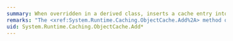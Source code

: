 ```yaml
---
summary: When overridden in a derived class, inserts a cache entry into the cache, without requiring that an existing cache entry with a matching key be returned.
remarks: "The <xref:System.Runtime.Caching.ObjectCache.Add%2A> method overloads try to insert a cache entry into the cache, without overwriting or removing an existing cache entry that has the same key. The cache entry can be a typed <xref:System.Runtime.Caching.CacheItem> object or a generic object.  \n  \n The <xref:System.Runtime.Caching.ObjectCache.AddOrGetExisting%2A> method overloads and the <xref:System.Runtime.Caching.ObjectCache.Add%2A> method overloads have one significant difference. When these methods insert a cache entry, if a matching entry is found in the cache, the <xref:System.Runtime.Caching.ObjectCache.AddOrGetExisting%2A> method overloads return the existing cache entry, but the <xref:System.Runtime.Caching.ObjectCache.Add%2A> method overloads do not. Having these different method overloads enables callers to optimize their code based on whether they need the existing cache entry. In distributed caches, returning an existing value by using the <xref:System.Runtime.Caching.ObjectCache.AddOrGetExisting%2A> method might be more expensive than returning a Boolean value by using <xref:System.Runtime.Caching.ObjectCache.Add%2A> method."
uid: System.Runtime.Caching.ObjectCache.Add*
---
```

